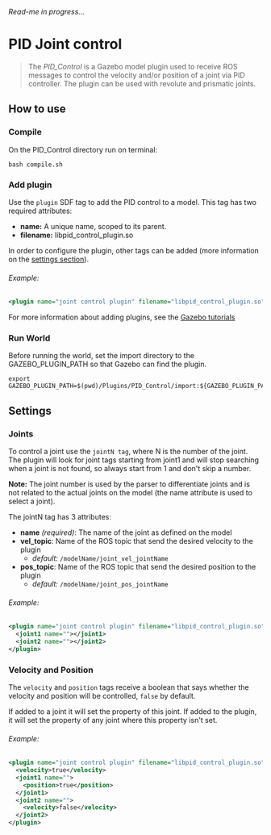 *Read-me in progress...*

# PID Joint control
> The *PID_Control* is a Gazebo model plugin used to receive ROS messages to control the velocity and/or position of a joint via PID controller. The plugin can be used with revolute and prismatic joints.

## How to use
### Compile
On the PID_Control directory run on terminal:

```
bash compile.sh
```

### Add plugin
Use the `plugin` SDF tag to add the PID control to a model.
This tag has two required attributes:
* **name:** A unique name, scoped to its parent.
* **filename:** libpid_control_plugin.so

In order to configure the plugin, other tags can be added (more information on the [settings section](#settings)).

###### Example:

```xml
<plugin name="joint control plugin" filename="libpid_control_plugin.so"/>
```
For more information about adding plugins, see the [Gazebo tutorials](http://gazebosim.org/tutorials?tut=plugins_model&cat=running_the_plugin#RunningthePlugin.)

### Run World
Before running the world, set the import directory to the GAZEBO_PLUGIN_PATH so that Gazebo can find the plugin.

```
export GAZEBO_PLUGIN_PATH=$(pwd)/Plugins/PID_Control/import:${GAZEBO_PLUGIN_PATH}
```

## Settings

### Joints
To control a joint use the `jointN tag`, where N is the number of the joint.
The plugin will look for joint tags starting from joint1 and will stop searching when a joint is not found, so always start from 1 and don't skip a number.

**Note:** The joint number is used by the parser to differentiate joints and is not related to the actual joints on the model (the name attribute is used to select a joint).

The jointN tag has 3 attributes:
* **name** *(required)*: The name of the joint as defined on the model
* **vel_topic**: Name of the ROS topic that send the desired velocity to the plugin
  * *default:* `/modelName/joint_vel_jointName`
* **pos_topic**: Name of the ROS topic that send the desired position to the plugin
  * *default:* `/modelName/joint_pos_jointName`

###### Example:
```xml
<plugin name="joint control plugin" filename="libpid_control_plugin.so">
  <joint1 name=""></joint1>
  <joint2 name=""></joint2>
</plugin>
```

### Velocity and Position
The `velocity` and `position` tags receive a boolean that says whether the velocity and position will be controlled, `false` by default.

If added to a joint it will set the property of this joint. If added to the plugin, it will set the property of any joint where this property isn't set.

###### Example:
```xml
<plugin name="joint control plugin" filename="libpid_control_plugin.so">
  <velocity>true</velocity>
  <joint1 name="">
    <position>true</position>
  </joint1>
  <joint2 name="">
    <velocity>false</velocity>
  </joint2>
</plugin>
```
